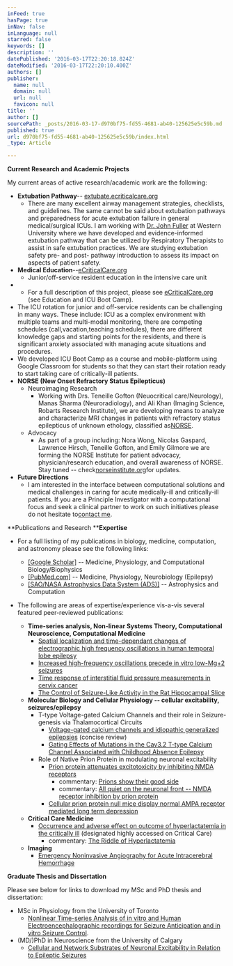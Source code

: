 ```yaml
---
inFeed: true
hasPage: true
inNav: false
inLanguage: null
starred: false
keywords: []
description: ''
datePublished: '2016-03-17T22:20:18.824Z'
dateModified: '2016-03-17T22:20:10.400Z'
authors: []
publisher:
  name: null
  domain: null
  url: null
  favicon: null
title: ''
author: []
sourcePath: _posts/2016-03-17-d970bf75-fd55-4681-ab40-125625e5c59b.md
published: true
url: d970bf75-fd55-4681-ab40-125625e5c59b/index.html
_type: Article

---
```

**Current Research and Academic Projects**

My current areas of active research/academic work are the following:

* **Extubation Pathway**-- [extubate.ecriticalcare.org][0]
  * There are many excellent airway management strategies, checklists, and guidelines. The same cannot be said about extubation pathways and preparedness for acute extubation failure in general medical/surgical ICUs. I am working with [Dr. John Fuller][1] at Western University where we have developed and evidence-informed extubation pathway that can be utilized by Respiratory Therapists to assist in safe extubation practices. We are studying extubation safety pre- and post- pathway introduction to assess its impact on aspects of patient safety.
* **Medical Education**--[eCriticalCare.org][2]
  * Junior/off-service resident education in the intensive care unit
*   * For a full description of this project, please see [eCriticalCare.org][2] (see Education and ICU Boot Camp).
  * The ICU rotation for junior and off-service residents can be challenging in many ways. These include: ICU as a complex environment with multiple teams and multi-modal monitoring, there are competing schedules (call,vacation,teaching schedules), there are different knowledge gaps and starting points for the residents, and there is significant anxiety associated with managing acute situations and procedures.
  * We developed ICU Boot Camp as a course and mobile-platform using Google Classroom for students so that they can start their rotation ready to start taking care of critically-ill patients.
* **NORSE (New Onset Refractory Status Epilepticus)**
  * Neuroimaging Research
    * Working with Drs. Teneille Gofton (Neuocritical care/Neurology), Manas Sharma (Neuroradiology), and Ali Khan (Imaging Science, Robarts Research Institute), we are developing means to analyze and characterize MRI changes in patients with refractory status epilepticus of unknown ethology, classified as[NORSE][3].
  * Advocacy
    * As part of a group including: Nora Wong, Nicolas Gaspard, Lawrence Hirsch, Teneille Gofton, and Emily Gilmore we are forming the NORSE Institute for patient advocacy, physician/research education, and overall awareness of NORSE. Stay tuned -- check[norseinstitute.org][4]for updates.
* **Future Directions**
  * I am interested in the interface between computational solutions and medical challenges in caring for acute medically-ill and critically-ill patients. If you are a Principle Investigator with a computational focus and seek a clinical partner to work on such initiatives please do not hesitate to[contact me][5].

**Publications and Research ****Expertise**

* For a full listing of my publications in biology, medicine, computation, and astronomy please see the following links:
  * [\[Google Scholar\]][6] -- Medicine, Physiology, and Computational Biology/Biophysics
  * [\[PubMed.com\]][7] -- Medicine, Physiology, Neurobiology (Epilepsy)
  * [\[SAO/NASA Astrophysics Data System (ADS)\]][8] -- Astrophysics and Computation

* The following are areas of expertise/experience vis-a-vis several featured peer-reviewed publications:
  * **Time-series analysis, Non-linear Systems Theory, Computational Neuroscience, Computational Medicine**
    * [Spatial localization and time-dependant changes of electrographic high frequency oscillations in human temporal lobe epilepsy][9]
    * [Increased high-frequency oscillations precede in vitro low-Mg+2 seizures][10]
    * [Time response of interstitial fluid pressure measurements in cervix cancer][11]
    * [The Control of Seizure-Like Activity in the Rat Hippocampal Slice][12]
  * **Molecular Biology and Cellular Physiology -- cellular excitability, seizures/epilepsy**
    * T-type Voltage-gated Calcium Channels and their role in Seizure-genesis via Thalamocortical Circuits
      * [Voltage-gated calcium channels and idiopathic generalized epilepsies][13] (concise review)
      * [Gating Effects of Mutations in the Cav3.2 T-type Calcium Channel Associated with Childhood Absence Epilepsy][14]
    * Role of Native Prion Protein in modulating neuronal excitability
      * [Prion protein attenuates excitotoxicity by inhibiting NMDA receptors][15]
        * commentary: [Prions show their good side][16]
        * commentary: [All quiet on the neuronal front -- NMDA receptor inhibition by prion protein][17]
      * [Cellular prion protein null mice display normal AMPA receptor mediated long term depression][18]
  * **Critical Care Medicine**
    * [Occurrence and adverse effect on outcome of hyperlactatemia in the critically ill][19] (designated highly accessed on Critical Care)
      * commentary: [The Riddle of Hyperlactatemia][20]
  * **Imaging**
    * [Emergency Noninvasive Angiography for Acute Intracerebral Hemorrhage][21]

**Graduate Thesis and Dissertation**

Please see below for links to download my MSc and PhD thesis and dissertation:

* MSc in Physiology from the University of Toronto
  * [Nonlinear Time-series Analysis of in vitro and Human Electroencephalographic recordings for Seizure Anticipation and in vitro Seizure Control][22].
* (MD/)PhD in Neuroscience from the University of Calgary
  * [Cellular and Network Substrates of Neuronal Excitability in Relation to Epileptic Seizures][23]

[0]: http://extubate.ecriticalcare.org/
[1]: https://www.schulich.uwo.ca/anesthesia/people/bios/fuller_john.html
[2]: http://ecriticalcare.org/
[3]: https://rarediseases.org/rare-diseases/new-onset-refractory-status-epilepticus-norse/
[4]: http://norseinstitute.org/
[5]: http://ncrit.org/about-us/
[6]: http://scholar.google.ca/citations?user=qzhk98YAAAAJ&hl=en
[7]: http://www.ncbi.nlm.nih.gov/pubmed/?term=khosravani+h
[8]: http://adsabs.harvard.edu/cgi-bin/nph-abs_connect?return_req=no_params&author=Khosravani,%20Houman
[9]: http://ncrit.org/wp-content/uploads/2015/11/Khosravani_et_al-2009-Epilepsia.pdf
[10]: http://ncrit.org/wp-content/uploads/2015/11/Increased-High-frequency-Oscillations-Precede-in-vitro-Low-Mg2-Seizures.pdf
[11]: http://ncrit.org/wp-content/uploads/2015/11/Microvascular-research-tumor-intersitital-pressure.pdf
[12]: http://ncrit.org/wp-content/uploads/2015/11/The-Control-of-Seizure-Like-Activity-in-the-Rat-Hippocampal-Slice.pdf
[13]: http://ncrit.org/wp-content/uploads/2015/11/Khosravani-Zamponi-T-type-Epilepsy-Review1.pdf
[14]: http://ncrit.org/wp-content/uploads/2015/11/Gating-Effects-of-Mutations-in-the-Cav3.2-T-type-Calcium-Channel-Associated-with-Childhood-Absence-Epilepsy.pdf
[15]: http://ncrit.org/wp-content/uploads/2015/11/Prion-protein-attenuates-excitotoxicity-by-inhibiting-NMDA-receptors.pdf
[16]: http://ncrit.org/wp-content/uploads/2015/11/Prions-show-their-good-side.pdf
[17]: http://ncrit.org/wp-content/uploads/2015/11/All-quiet-on-the-neuronal-front-NMDA-receptor-inhibition-by-prion-protein.pdf
[18]: http://ncrit.org/wp-content/uploads/2015/11/Cellular-prion-protein-null-mice-display-normal-AMPA-receptor-mediated-long-term-depression.pdf
[19]: http://ncrit.org/wp-content/uploads/2015/11/Occurrence-and-adverse-effect-on-outcome-of-hyperlactatemia-in-the-critically-ill1.pdf
[20]: http://ncrit.org/wp-content/uploads/2015/11/The-Riddle-of-Hyperlactatemia.pdf
[21]: http://ncrit.org/wp-content/uploads/2015/11/Khosravani-et-al-ANJNR-Emergency-ICH-imaging.pdf
[22]: http://ncrit.org/wp-content/uploads/2015/11/Houman-Khosravani-MSc-Thesis_p.pdf
[23]: http://ncrit.org/wp-content/uploads/2015/11/Houman-Khosravani-PhD_p.pdf